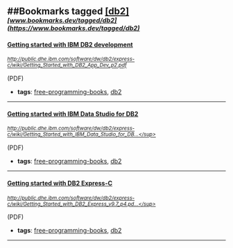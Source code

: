 ##Bookmarks tagged [[db2]](https://www.bookmarks.dev?q=[db2])
_<sup><sup>[www.bookmarks.dev/tagged/db2](https://www.bookmarks.dev/tagged/db2)</sup></sup>_
---
#### [Getting started with IBM DB2 development](http://public.dhe.ibm.com/software/dw/db2/express-c/wiki/Getting_Started_with_DB2_App_Dev_p2.pdf)
_<sup>http://public.dhe.ibm.com/software/dw/db2/express-c/wiki/Getting_Started_with_DB2_App_Dev_p2.pdf</sup>_

(PDF)
* **tags**: [free-programming-books](../tagged/free-programming-books.md), [db2](../tagged/db2.md)
---
#### [Getting started with IBM Data Studio for DB2](http://public.dhe.ibm.com/software/dw/db2/express-c/wiki/Getting_Started_with_IBM_Data_Studio_for_DB2_p3.pdf)
_<sup>http://public.dhe.ibm.com/software/dw/db2/express-c/wiki/Getting_Started_with_IBM_Data_Studio_for_DB...</sup>_

(PDF)
* **tags**: [free-programming-books](../tagged/free-programming-books.md), [db2](../tagged/db2.md)
---
#### [Getting started with DB2 Express-C](http://public.dhe.ibm.com/software/dw/db2/express-c/wiki/Getting_Started_with_DB2_Express_v9.7_p4.pdf)
_<sup>http://public.dhe.ibm.com/software/dw/db2/express-c/wiki/Getting_Started_with_DB2_Express_v9.7_p4.pd...</sup>_

(PDF)
* **tags**: [free-programming-books](../tagged/free-programming-books.md), [db2](../tagged/db2.md)
---
